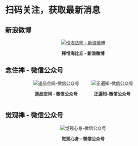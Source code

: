 # 扫码关注，获取最新消息

## 新浪微博
<div style="text-align: center;">
    <a href="https://weibo.com/u/2273105342">
        <img src="../惟海法师-新浪微博.png" alt="惟海法师 - 新浪微博" />
    </a>
    <p><b>释惟海比丘 - 新浪微博</b></p>
</div>

## 念住禅 - 微信公众号
<div style="display: flex; gap: 40px; justify-content: center;">
  <div style="display: flex; flex-direction: column; align-items: center">
    <img src="../道品空间-微信公众号.png" alt="道品空间-微信公众号" style="max-width: 200px">
    <p><b>道品空间 - 微信公众号</b></p>
  </div>
  
  <div style="display: flex; flex-direction: column; align-items: center">
    <img src="../正遍知-微信公众号.png" alt="正遍知-微信公众号" style="max-width: 200px">
    <p><b>正遍知-微信公众号</b></p>
  </div>
</div>

## 觉观禅 - 微信公众号
<div style="display: flex; gap: 40px; justify-content: center;">
  <div style="display: flex; flex-direction: column; align-items: center">
    <img src="../觉观心身-微信公众号.png" alt="觉观心身-微信公众号" style="max-width: 200px">
    <p><b>觉观心身 - 微信公众号</b></p>
  </div>
</div>
